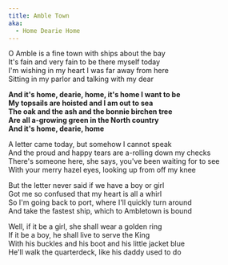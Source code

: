 ```yaml
---  
title: Amble Town
aka:
  - Home Dearie Home 
---  
```

  
O Amble is a fine town with ships about the bay  
It's fain and very fain to be there myself today  
I'm wishing in my heart I was far away from here  
Sitting in my parlor and talking with my dear  

**And it's home, dearie, home, it's home I want to be**  
**My topsails are hoisted and I am out to sea**  
**The oak and the ash and the bonnie birchen tree**  
**Are all a-growing green in the North country**  
**And it's home, dearie, home**  

A letter came today, but somehow I cannot speak  
And the proud and happy tears are a-rolling down my checks  
There's someone here, she says, you've been waiting for to see  
With your merry hazel eyes, looking up from off my knee  

But the letter never said if we have a boy or girl  
Got me so confused that my heart is all a whirl  
So I'm going back to port, where I'll quickly turn around  
And take the fastest ship, which to Ambletown is bound  

Well, if it be a girl, she shall wear a golden ring  
If it be a boy, he shall live to serve the King  
With his buckles and his boot and his little jacket blue  
He'll walk the quarterdeck, like his daddy used to do  